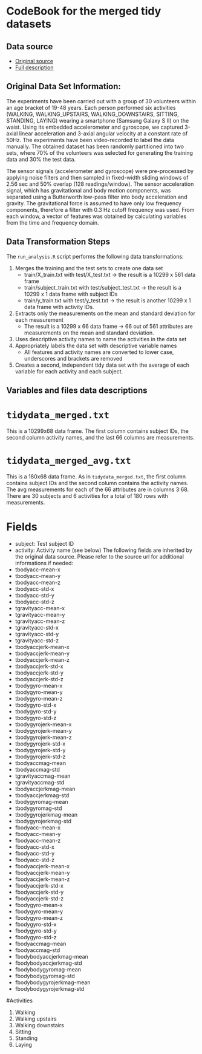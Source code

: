 CodeBook for the merged tidy datasets
=====================================

Data source
-----------
- [Original source](https://d396qusza40orc.cloudfront.net/getdata%2Fprojectfiles%2FUCI%20HAR%20Dataset.zip) 
- [Full description](http://archive.ics.uci.edu/ml/datasets/Human+Activity+Recognition+Using+Smartphones)


## Original Data Set Information:

The experiments have been carried out with a group of 30 volunteers within an age bracket of 19-48 years. Each person performed six activities (WALKING, WALKING_UPSTAIRS, WALKING_DOWNSTAIRS, SITTING, STANDING, LAYING) wearing a smartphone (Samsung Galaxy S II) on the waist. Using its embedded accelerometer and gyroscope, we captured 3-axial linear acceleration and 3-axial angular velocity at a constant rate of 50Hz. The experiments have been video-recorded to label the data manually. The obtained dataset has been randomly partitioned into two sets, where 70% of the volunteers was selected for generating the training data and 30% the test data. 

The sensor signals (accelerometer and gyroscope) were pre-processed by applying noise filters and then sampled in fixed-width sliding windows of 2.56 sec and 50% overlap (128 readings/window). The sensor acceleration signal, which has gravitational and body motion components, was separated using a Butterworth low-pass filter into body acceleration and gravity. The gravitational force is assumed to have only low frequency components, therefore a filter with 0.3 Hz cutoff frequency was used. From each window, a vector of features was obtained by calculating variables from the time and frequency domain. 


Data Transformation Steps
-------------------------

The `run_analysis.R` script performs the following data transformations:

1. Merges the training and the test sets to create one data set
    - train/X_train.txt with test/X_test.txt -> the result is a 10299 x 561 data frame
    - train/subject_train.txt with test/subject_test.txt -> the result is a 10299 x 1 data frame with subject IDs
    - train/y_train.txt with test/y_test.txt -> the result is another 10299 x 1 data frame with activity IDs.
2. Extracts only the measurements on the mean and standard deviation for each measurement
    - The result is a 10299 x 66 data frame -> 66 out of 561 attributes are measurements on the mean and standard deviation.
3. Uses descriptive activity names to name the activities in the data set
4. Appropriately labels the data set with descriptive variable names
    - All features and activity names are converted to lower case, underscores and brackets are removed
5. Creates a second, independent tidy data set with the average of each variable for each activity and each subject. 


Variables and files data descriptions 
-------------------------------

# `tidydata_merged.txt`
This is a 10299x68 data frame. The first column contains subject IDs, the second column activity names, and the last 66 columns are measurements.

# `tidydata_merged_avg.txt`
This is a 180x68 data frame. As in `tidydata_merged.txt`, the first column contains subject IDs and the second column contains the activity names. The avg measurements for each of the 66 attributes are in columns 3:68. There are 30 subjects and 6 activities for a total of 180 rows with measurements.

# Fields
* subject: Test subject ID
* activity: Activity name (see below)
The following fields are inherited by the original data source. Please refer to the source url for additional informations if needed:
* tbodyacc-mean-x
* tbodyacc-mean-y
* tbodyacc-mean-z
* tbodyacc-std-x
* tbodyacc-std-y
* tbodyacc-std-z
* tgravityacc-mean-x
* tgravityacc-mean-y
* tgravityacc-mean-z
* tgravityacc-std-x
* tgravityacc-std-y
* tgravityacc-std-z
* tbodyaccjerk-mean-x
* tbodyaccjerk-mean-y
* tbodyaccjerk-mean-z
* tbodyaccjerk-std-x
* tbodyaccjerk-std-y
* tbodyaccjerk-std-z
* tbodygyro-mean-x
* tbodygyro-mean-y
* tbodygyro-mean-z
* tbodygyro-std-x
* tbodygyro-std-y
* tbodygyro-std-z
* tbodygyrojerk-mean-x
* tbodygyrojerk-mean-y
* tbodygyrojerk-mean-z
* tbodygyrojerk-std-x
* tbodygyrojerk-std-y
* tbodygyrojerk-std-z
* tbodyaccmag-mean
* tbodyaccmag-std
* tgravityaccmag-mean
* tgravityaccmag-std
* tbodyaccjerkmag-mean
* tbodyaccjerkmag-std
* tbodygyromag-mean
* tbodygyromag-std
* tbodygyrojerkmag-mean
* tbodygyrojerkmag-std
* fbodyacc-mean-x
* fbodyacc-mean-y
* fbodyacc-mean-z
* fbodyacc-std-x
* fbodyacc-std-y
* fbodyacc-std-z
* fbodyaccjerk-mean-x
* fbodyaccjerk-mean-y
* fbodyaccjerk-mean-z
* fbodyaccjerk-std-x
* fbodyaccjerk-std-y
* fbodyaccjerk-std-z
* fbodygyro-mean-x
* fbodygyro-mean-y
* fbodygyro-mean-z
* fbodygyro-std-x
* fbodygyro-std-y
* fbodygyro-std-z
* fbodyaccmag-mean
* fbodyaccmag-std
* fbodybodyaccjerkmag-mean
* fbodybodyaccjerkmag-std
* fbodybodygyromag-mean
* fbodybodygyromag-std
* fbodybodygyrojerkmag-mean
* fbodybodygyrojerkmag-std

#Activities

1. Walking
2. Walking upstairs
3. Walking downstairs
4. Sitting
5. Standing
6. Laying

